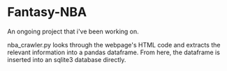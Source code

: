 # Fantasy-NBA

An ongoing project that i've been working on. 

nba_crawler.py looks through the webpage's HTML code and extracts the relevant information into a pandas dataframe. From here, the dataframe is inserted into an sqlite3 database directly. 

